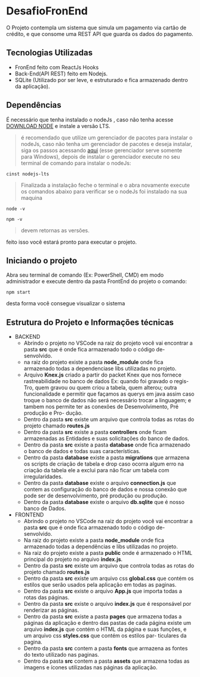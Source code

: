 # DesafioFronEnd
O Projeto contempla um sistema que simula um pagamento via cartão de crédito, e que consome uma REST API que guarda os dados do pagamento.

## Tecnologias Utilizadas
* FronEnd feito com ReactJs Hooks 
* Back-End(API REST) feito em Nodejs.
* SQLite (Utilizado por ser leve, e estruturado e fica armazenado dentro da aplicação).

## Dependências
É necessário que tenha instalado o nodeJs , caso não tenha acesse [DOWNLOAD NODE](https://nodejs.org) e instale a versão LTS.
>é recomendado que utilize um gerenciador de pacotes para instalar o nodeJs, caso não tenha um gerenciador de pacotes e deseja instalar, siga os passos acessando [aqui](https://chocolatey.org/install#individual) (esse gerenciador serve somente para Windows), depois de instalar o gerenciador execute no seu terminal de comando para instalar o nodeJs:
```
cinst nodejs-lts
```
>Finalizada a instalação feche o terminal e o abra novamente execute os comandos abaixo para verificar se o nodeJs foi instalado na sua maquina
```
node -v

npm -v
```
>devem retornas as versões. 

feito isso você estará pronto para executar o projeto.

## Iniciando o projeto
Abra seu terminal de comando (Ex: PowerShell, CMD) em modo administrador e execute dentro da pasta FrontEnd do projeto o comando:
```
npm start
```

desta forma você consegue visualizar o sistema 

## Estrutura do Projeto e Informações técnicas
* BACKEND
  - Abrindo o projeto no VSCode na raiz do projeto você vai encontrar a pasta **src** que é onde fica armazenado todo o código de- 
    senvolvido.  
  - na raiz do projeto existe a pasta **node_module** onde fica armazenado todas a dependenciase libs utilizadas no projeto.  
  - Arquivo **Knex.js** criado a partir do packet Knex que nos fornece rastreabilidade no banco de dados Ex: quando foi gravado o regis-
    Tro, quem gravou ou quem criou a tabela, quem alterou; outra funcionalidade e permitir que façamos as querys em java assim caso troque o 
    banco de dados não será necessário trocar a linguagem; e tambem nos permite ter as conexões de Desenvolvimento, Pré produção e Pro-
    dução.
  - Dentro da pasta **src** existe um arquivo que controla todas as rotas do projeto chamado **routes.js**
  - Dentro da pasta **src** existe a pasta **controllers** onde ficam armazenadas as Entidades e suas solicitações do banco de dados.
  - Dentro da pasta **src** existe a pasta **database** onde fica armazenado o banco de dados e todas suas características.
  - Dentro da pasta **database** existe a pasta **migrations** que armazena os scripts de criação de tabela e drop caso ocorra algum 
    erro na criação da tabela ele a exclui para não ficar um tabela com irregularidades.
  - Dentro da pasta **database** existe o arquivo **connection.js** que contem as configuração do banco de dados e nossa conexão 
    que pode ser de desenvolvimento, pré produção ou produção. 
  - Dentro da pasta **database** existe o arquivo **db.sqlite** que é nosso banco de Dados.
* FRONTEND
  - Abrindo o projeto no VSCode na raiz do projeto você vai encontrar a pasta **src** que é onde fica armazenado todo o código de- 
    senvolvido. 
  - Na raiz do projeto existe a pasta **node_module** onde fica armazenado todas a dependências e libs utilizadas no projeto.
  - Na raiz do projeto existe a pasta **public** onde é armazenado o HTML principal do projeto no arquivo **index.js**.
  - Dentro da pasta **src** existe um arquivo que controla todas as rotas do projeto chamado **routes.js**
  - Dentro da pasta **src** existe um arquivo css **global.css** que contém os estilos que serão usados pela aplicação em todas as paginas.
  - Dentro da pasta **src** existe o arquivo **App.js** que importa todas a rotas das páginas.
  - Dentro da pasta **src** existe o arquivo **index.js** que é responsável por renderizar as páginas.
  - Dentro da pasta **src** existe a pasta **pages** que armazena todas a páginas da aplicação e dentro das pastas de cada página existe 
    um arquivo **index.js** que contém o HTML da página e suas funções, e um arquivo css **styles.css** que contém os estilos par-
    ticulares da pagina.
  - Dentro da pasta **src** contem a pasta **fonts** que armazena as fontes do texto utilizado nas paginas.
  - Dentro da pasta **src** contem a pasta **assets** que armazena todas as imagens e ícones utilizadas nas páginas da aplicação.
